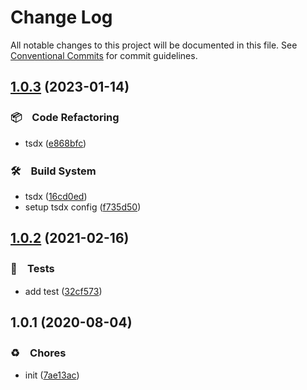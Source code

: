 # Change Log

All notable changes to this project will be documented in this file.
See [Conventional Commits](https://conventionalcommits.org) for commit guidelines.

## [1.0.3](https://github.com/bluelovers/ws-moment/compare/@lazy-moment/week-of-month@1.0.2...@lazy-moment/week-of-month@1.0.3) (2023-01-14)



### 📦　Code Refactoring

* tsdx ([e868bfc](https://github.com/bluelovers/ws-moment/commit/e868bfc6ecfe850101d19ec9a82a0e713e5624d1))


### 🛠　Build System

* tsdx ([16cd0ed](https://github.com/bluelovers/ws-moment/commit/16cd0ed99d15127ec9de00820cecb74b1ade6d68))
* setup tsdx config ([f735d50](https://github.com/bluelovers/ws-moment/commit/f735d5058e9bf7d6c57bc23c252307128c5f366a))



## [1.0.2](https://github.com/bluelovers/ws-moment/compare/@lazy-moment/week-of-month@1.0.1...@lazy-moment/week-of-month@1.0.2) (2021-02-16)


### 🚨　Tests

* add test ([32cf573](https://github.com/bluelovers/ws-moment/commit/32cf573b06d3489305543ed7c17c3d958b6a78f7))





## 1.0.1 (2020-08-04)


### ♻️　Chores

* init ([7ae13ac](https://github.com/bluelovers/ws-moment/commit/7ae13ac1d6c2d8e50acc74765ff2cbef40ab4477))
